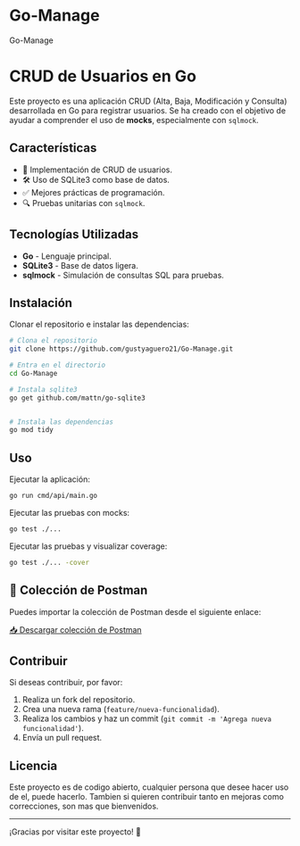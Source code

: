 # Go-Manage
Go-Manage

# CRUD de Usuarios en Go

Este proyecto es una aplicación CRUD (Alta, Baja, Modificación y Consulta) desarrollada en Go para registrar usuarios. Se ha creado con el objetivo de ayudar a comprender el uso de **mocks**, especialmente con `sqlmock`.

## Características

- 🚀 Implementación de CRUD de usuarios.
- 🛠 Uso de SQLite3 como base de datos.
- ✅ Mejores prácticas de programación.
- 🔍 Pruebas unitarias con `sqlmock`.

## Tecnologías Utilizadas

- **Go** - Lenguaje principal.
- **SQLite3** - Base de datos ligera.
- **sqlmock** - Simulación de consultas SQL para pruebas.

## Instalación

Clonar el repositorio e instalar las dependencias:

```bash
# Clona el repositorio
git clone https://github.com/gustyaguero21/Go-Manage.git

# Entra en el directorio
cd Go-Manage

# Instala sqlite3
go get github.com/mattn/go-sqlite3


# Instala las dependencias
go mod tidy
```



## Uso

Ejecutar la aplicación:

```bash
go run cmd/api/main.go
```

Ejecutar las pruebas con mocks:

```bash
go test ./...
```

Ejecutar las pruebas y visualizar coverage:

```bash
go test ./... -cover
```

## 📩 Colección de Postman

Puedes importar la colección de Postman desde el siguiente enlace:

[📥 Descargar colección de Postman](https://drive.google.com/file/d/1kL30kmvAYbBvWf1nRIgZBasr_dNlc77f/view?usp=sharing)

## Contribuir

Si deseas contribuir, por favor:
1. Realiza un fork del repositorio.
2. Crea una nueva rama (`feature/nueva-funcionalidad`).
3. Realiza los cambios y haz un commit (`git commit -m 'Agrega nueva funcionalidad'`).
4. Envía un pull request.

## Licencia

Este proyecto es de codigo abierto, cualquier persona que desee hacer uso de el, puede hacerlo. Tambien si quieren contribuir tanto en mejoras como correcciones, son mas que bienvenidos.

---

¡Gracias por visitar este proyecto! 🚀

